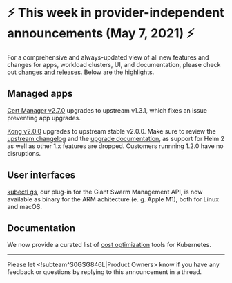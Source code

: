# :zap: This week in provider-independent announcements (May 7, 2021) :zap:

For a comprehensive and always-updated view of all new features and changes for apps, workload clusters, UI, and documentation, please check out [changes and releases](https://docs.giantswarm.io/changes/). Below are the highlights.

## Managed apps

[Cert Manager v2.7.0](https://docs.giantswarm.io/changes/managed-apps/cert-manager-app/v2.7.0/) upgrades to upstream v1.3.1, which fixes an issue preventing app upgrades.

[Kong v2.0.0](https://docs.giantswarm.io/changes/managed-apps/kong-app/v2.0.0/) upgrades to upstream stable v2.0.0. Make sure to review the [upstream changelog](https://github.com/Kong/charts/blob/main/charts/kong/CHANGELOG.md#200) and the [upgrade documentation](https://github.com/giantswarm/kong-app/blob/master/helm/kong-app/UPGRADE.md), as support for Helm 2 as well as other 1.x features are dropped. Customers runnning 1.2.0 have no disruptions.

## User interfaces

[kubectl gs](https://docs.giantswarm.io/ui-api/kubectl-gs/), our plug-in for the Giant Swarm Management API, is now available as binary for the ARM achitecture (e. g. Apple M1), both for Linux and macOS.

## Documentation

We now provide a curated list of [cost optimization](https://docs.giantswarm.io/advanced/cost-optimization/) tools for Kubernetes.

---
Please let <!subteam^S0GSG846L|Product Owners> know if you have any feedback or questions by replying to this announcement in a thread.
